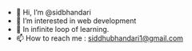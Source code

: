 - 👋 Hi, I’m @sidbhandari
- 👀 I’m interested in web development
- 🌱 In infinite loop of learning.
- 📫 How to reach me : siddhubhandari1@gmail.com

<!---
sidbhandari/sidbhandari is a ✨ special ✨ repository because its `README.md` (this file) appears on your GitHub profile.
You can click the Preview link to take a look at your changes.
--->
